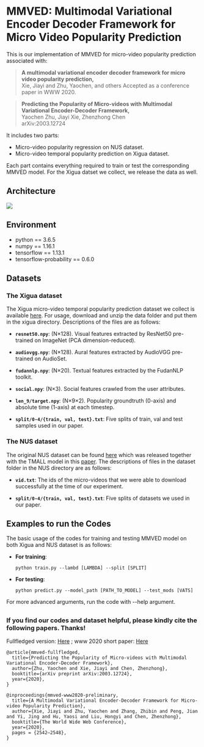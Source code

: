 # MMVED: Multimodal Variational Encoder Decoder Framework for Micro Video Popularity Prediction

This is our implementation of MMVED for micro-video popularity prediction associated with:

 >**A multimodal variational encoder decoder framework for micro video popularity prediction,**  
 >Xie, Jiayi and Zhu, Yaochen, and others
 >Accepted as a conference paper in WWW 2020.
 
 >**Predicting the Popularity of Micro-videos with Multimodal Variational Encoder-Decoder Framework,**  
 >Yaochen Zhu, Jiayi Xie, Zhenzhong Chen  
 >arXiv:2003.12724

It includes two parts:

- Micro-video popularity regression on NUS dataset.
- Micro-video temporal popularity prediction on Xigua dataset.

Each part contains everything required to train or test the corresponding MMVED model. For the Xigua datset we collect, we release the data as well.

## Architecture
![](https://github.com/yaochenzhu/MMVED/blob/master/framework.png)

## Environment

- python == 3.6.5
- numpy == 1.16.1
- tensorflow == 1.13.1
- tensorflow-probability == 0.6.0

## Datasets

### The Xigua dataset

The Xigua micro-video temporal popularity prediction dataset we collect is available [here](https://drive.google.com/open?id=1-q46LeBvi1-z7riJB28tDqk-hM5eu8g_). For usage, download and unzip the data folder and put them in the xigua directory. Descriptions of the files are as follows:

- **`resnet50.npy`**:
   (N×128). Visual features extracted by ResNet50 pre-trained on ImageNet (PCA dimension-reduced).
 
- **`audiovgg.npy`**:
   (N×128). Aural features extracted by AudioVGG pre-trained on AudioSet.
 
- **`fudannlp.npy`**:
   (N×20). Textual features extracted by the FudanNLP toolkit.

- **`social.npy`**:
   (N×3). Social features crawled from the user attributes.

- **`len_9/target.npy`**: (N×9×2). Popularity groundtruth (0-axis) and absolute time (1-axis) at each timestep.

- **`split/0-4/{train, val, test}.txt`**: Five splits of train, val and test samples used in our paper.

### The NUS dataset

The original NUS dataset can be found [here](https://acmmm2016.wixsite.com/micro-videos) which was released together with the TMALL model in this [paper](http://www.nextcenter.org/wp-content/uploads/2017/06/MicroTellsMacro.JournalNExT.pdf). The descriptions of files in the dataset folder in the NUS directory are as follows:

- **`vid.txt`**:  The ids of the micro-videos that we were able to download successfully at the time of our experiment.

- **`split/0-4/{train, val, test}.txt`**: Five splits of datasets we used in our paper.

## Examples to run the Codes

The basic usage of the codes for training and testing MMVED model on both Xigua and NUS dataset is as follows:

- **For training**: 

	```python train.py --lambd [LAMBDA] --split [SPLIT]```
- **For testing**:

	```python predict.py --model_path [PATH_TO_MODEL] --test_mods [VATS]```

For more advanced arguments, run the code with --help argument.

##

### **If you find our codes and dataset helpful, please kindly cite the following papers. Thanks!**

Fullfledged version: [Here](https://arxiv.org/abs/2003.12724) ; www 2020 short paper: [Here](https://dl.acm.org/doi/abs/10.1145/3366423.3380004)

	@article{mmved-fullfledged,
	  title={Predicting the Popularity of Micro-videos with Multimodal Variational Encoder-Decoder Framework},
	  author={Zhu, Yaochen and Xie, Jiayi and Chen, Zhenzhong},
	  booktitle={arXiv preprint arXiv:2003.12724},
	  year={2020},
	}	

	@inproceedings{mmved-www2020-preliminary,
	  title={A Multimodal Variational Encoder-Decoder Framework for Micro-video Popularity Prediction},
	  author={Xie, Jiayi and Zhu, Yaochen and Zhang, Zhibin and Peng, Jian and Yi, Jing and Hu, Yaosi and Liu, Hongyi and Chen, Zhenzhong},
	  booktitle={The World Wide Web Conference},
	  year={2020},
	  pages = {2542–2548},
	}
